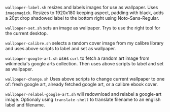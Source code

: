 `wallpaper-label.sh` resizes and labels images for use as wallpaper. Uses `imagemagick`. Resizes to 1920x180 keeping aspect, padding with black, adds a 20pt drop shadowed label to the bottom right using Noto-Sans-Regular.

`wallpaper-set.sh` sets an image as wallpaper. Trys to use the right tool for the current desktop.

`wallpaper-calibre.sh` selects a random cover image from my calibre library and uses above scripts to label and set as wallpaper.

`wallpaper-google-art.sh` uses `curl` to fetch a random art image from wikimedia's google arts collection. Then uses above scripts to label and set as wallpaper.

`wallpaper-change.sh` Uses above scripts to change current wallpaper to one of: fresh google art, already fetched google art, or a calibre ebook cover. 

`wallpaper-relabel-google-art.sh` will redownload and relabel a google-art image. Optionaly using `translate-shell` to translate filename to an english label and filename.
